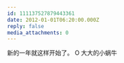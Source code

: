 ```yaml
---
id: 111137527879443361
date: 2012-01-01T06:20:00.000Z
reply: false
media_attachments: 0
---
```


新的一年就这样开始了。 O 大大的小蜗牛 ​​​​


